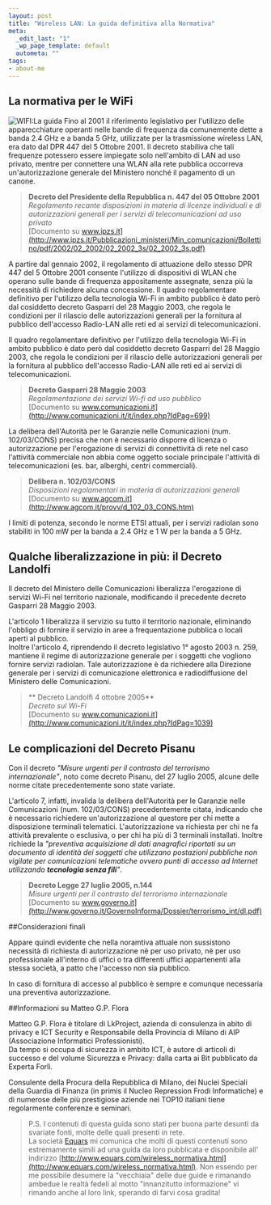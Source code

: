 ```yaml
--- 
layout: post
title: "Wireless LAN: La guida definitiva alla Normativa"
meta: 
  _edit_last: "1"
  _wp_page_template: default
  autometa: ""
tags: 
- about-me
---
```

## La normativa per le WiFi

![WIFI:La guida](/download/banner_wifi.png)
Fino al 2001 il riferimento legislativo per l'utilizzo delle apparecchiature operanti nelle bande di frequenza da comunemente dette a banda 2.4 GHz e a banda 5 GHz, utilizzate per la trasmissione wireless LAN, era dato dal DPR 447 del 5 Ottobre 2001. Il decreto stabiliva che tali frequenze potessero essere impiegate solo nell'ambito di LAN ad uso privato, mentre per connettere una WLAN alla rete pubblica occorreva un'autorizzazione generale del Ministero nonché il pagamento di un canone. 

> **Decreto del Presidente della Repubblica n. 447 del 05 Ottobre 2001** <br>
> *Regolamento recante disposizioni in materia di licenze individuali e di autorizzazioni generali per i servizi di telecomunicazioni ad uso privato* <br>
> [Documento su www.ipzs.it](http://www.ipzs.it/Pubblicazioni_ministeri/Min_comunicazioni/Bollettino/pdf/2002/02_2002/02_2002_3s/02_2002_3s.pdf)

A partire dal gennaio 2002, il regolamento di attuazione dello stesso DPR 447 del 5 Ottobre 2001 consente l'utilizzo di dispositivi di WLAN che operano sulle bande di frequenza appositamente assegnate, senza più la necessità di richiedere alcuna concessione.
Il quadro regolamentare definitivo per l'utilizzo della tecnologia Wi-Fi in ambito pubblico è dato però dal cosiddetto decreto Gasparri del 28 Maggio 2003, che regola le condizioni per il rilascio delle autorizzazioni generali per la fornitura al pubblico dell'accesso Radio-LAN alle reti ed ai servizi di telecomunicazioni. 



Il quadro regolamentare definitivo per l'utilizzo della tecnologia Wi-Fi in ambito pubblico è dato però dal cosiddetto decreto Gasparri del 28 Maggio 2003, che regola le condizioni per il rilascio delle autorizzazioni generali per la fornitura al pubblico dell'accesso Radio-LAN alle reti ed ai servizi di telecomunicazioni. 

> **Decreto Gasparri 28 Maggio 2003** <br>
> *Regolamentazione dei servizi Wi-fi ad uso pubblico* <br>
> [Documento su www.comunicazioni.it](http://www.comunicazioni.it/it/index.php?IdPag=699)

La delibera dell'Autorità per le Garanzie nelle Comunicazioni (num. 102/03/CONS) precisa che non è necessario disporre di licenza o autorizzazione per l'erogazione di servizi di connettività di rete nel caso l'attività commerciale non abbia come oggetto sociale principale l'attività di telecomunicazioni (es. bar, alberghi, centri commerciali). 

> **Delibera n. 102/03/CONS** <br>
> *Disposizioni regolamentari in materia di autorizzazioni generali* <br>
> [Documento su www.agcom.it](http://www.agcom.it/provv/d_102_03_CONS.htm)

I limiti di potenza, secondo le norme ETSI attuali, per i servizi radiolan sono stabiliti in 100 mW per la banda a 2.4 GHz e 1 W per la banda a 5 GHz.

## Qualche liberalizzazione in più: il Decreto Landolfi

Il decreto del Ministero delle Comunicazioni liberalizza l'erogazione di servizi Wi-Fi nel territorio nazionale, modificando il precedente decreto Gasparri 28 Maggio 2003.



L'articolo 1 liberalizza il servizio su tutto il territorio nazionale, eliminando l'obbligo di fornire il servizio in aree a frequentazione pubblica o locali aperti al pubblico.  
Inoltre l'articolo 4, riprendendo il decreto legislativo 1° agosto 2003 n. 259, mantiene il regime di autorizzazione generale per i soggetti che vogliono fornire servizi radiolan. Tale autorizzazione è da richiedere alla Direzione generale per i servizi di comunicazione elettronica e radiodiffusione del Ministero delle Comunicazioni.

> ** Decreto Landolfi 4 ottobre 2005** <br>
> *Decreto sul Wi-Fi* <br>
> [Documento su www.comunicazioni.it](http://www.comunicazioni.it/it/index.php?IdPag=1039)

## Le complicazioni del Decreto Pisanu 

Con il decreto *"Misure urgenti per il contrasto del terrorismo internazionale"*, noto come decreto Pisanu, del 27 luglio 2005, alcune delle norme citate precedentemente sono state variate.  



L'articolo 7, infatti, invalida la delibera dell'Autorità per le Garanzie nelle Comunicazioni (num. 102/03/CONS) precedentemente citata, indicando che è necessario richiedere un'autorizzazione al questore per chi mette a disposizione terminali telematici. L'autorizzazione va richiesta per chi ne fa attività prevalente o esclusiva, o per chi ha più di 3 terminali installati. Inoltre richiede la *"preventiva acquisizione di dati anagrafici riportati su un documento di identità dei soggetti che utilizzano postazioni pubbliche non vigilate per comunicazioni telematiche ovvero punti di accesso ad Internet utilizzando **tecnologia senza fili**"*. 

> **Decreto Legge 27 luglio 2005, n.144** <br>
> *Misure urgenti per il contrasto del terrorismo internazionale* <br>
> [Documento su www.governo.it](http://www.governo.it/GovernoInforma/Dossier/terrorismo_int/dl.pdf)

##Considerazioni finali

Appare quindi evidente che nella noramtiva attuale non sussistono necessità di richiesta di autorizzazione nè per uso privato, nè per uso professionale all'interno di uffici o tra differenti uffici appartenenti alla stessa società, a patto che l'accesso non sia pubblico.  

In caso di fornitura di accesso al pubblico è sempre e comunque necessaria una preventiva autorizzazione.

##Informazioni su Matteo G.P. Flora

Matteo G.P. Flora è titolare di LkProject, azienda di consulenza in abito di privacy e ICT Security e Responsabile della Provincia di Milano di AIP (Associazione Informatici Professionisti).  
Da tempo si occupa di sicurezza in ambito ICT, è autore di articoli di successo e del volume Sicurezza e Privacy: dalla carta ai Bit pubblicato da Experta Forlì.  

Consulente della Procura della Repubblica di Milano, dei Nuclei Speciali della Guardia di Finanza (in primis il Nucleo Repression Frodi Informatiche) e di numerose delle più prestigiose aziende nei TOP10 italiani tiene regolarmente conferenze e seminari.

>P.S. I contenuti di questa guida sono stati per buona parte desunti da svariate fonti, molte delle quali presenti in rete.  
>La società [Equars](http://www.equars.com) mi comunica che molti di questi contenuti sono estremamente simili ad una guida da loro pubblicata e disponibile all' indirizzo [http://www.equars.com/wireless_normativa.html](http://www.equars.com/wireless_normativa.html).
>Non essendo per me possibile desumere la "vecchiaia" delle due guide e rimanando ambedue le realtà fedeli al motto "innanzitutto informazione" vi rimando anche al loro link, sperando di farvi cosa gradita! 
